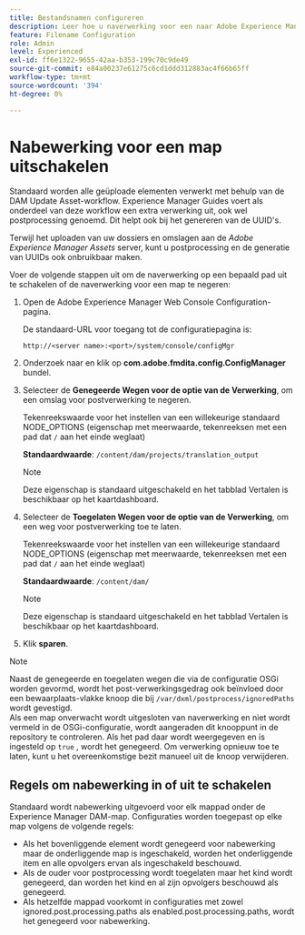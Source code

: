 ```yaml
---
title: Bestandsnamen configureren
description: Leer hoe u naverwerking voor een naar Adobe Experience Manager Assets geüploade map kunt uitschakelen
feature: Filename Configuration
role: Admin
level: Experienced
exl-id: ff6e1322-9655-42aa-b353-199c70c9de49
source-git-commit: e84a00237e61275c6cd1ddd312883ac4f66b65ff
workflow-type: tm+mt
source-wordcount: '394'
ht-degree: 0%

---
```


# Nabewerking voor een map uitschakelen

Standaard worden alle geüploade elementen verwerkt met behulp van de DAM Update Asset-workflow. Experience Manager Guides voert als onderdeel van deze workflow een extra verwerking uit, ook wel postprocessing genoemd. Dit helpt ook bij het genereren van de UUID&#39;s.

Terwijl het uploaden van uw dossiers en omslagen aan de *Adobe Experience Manager Assets* server, kunt u postprocessing en de generatie van UUIDs ook onbruikbaar maken.


Voer de volgende stappen uit om de naverwerking op een bepaald pad uit te schakelen of de naverwerking voor een map te negeren:


1. Open de Adobe Experience Manager Web Console Configuration-pagina.

   De standaard-URL voor toegang tot de configuratiepagina is:

   ```http
   http://<server name>:<port>/system/console/configMgr
   ```

1. Onderzoek naar en klik op **com.adobe.fmdita.config.ConfigManager** bundel.

1. Selecteer de **Genegeerde Wegen voor de optie van de Verwerking**, om een omslag voor postverwerking te negeren.

   Tekenreekswaarde voor het instellen van een willekeurige standaard NODE_OPTIONS (eigenschap met meerwaarde, tekenreeksen met een pad dat `/` aan het einde weglaat)

   **Standaardwaarde**: `/content/dam/projects/translation_output`

   >[!NOTE]
   >
   > Deze eigenschap is standaard uitgeschakeld en het tabblad Vertalen is beschikbaar op het kaartdashboard.

1. Selecteer de **Toegelaten Wegen voor de optie van de Verwerking**, om een weg voor postverwerking toe te laten.

   Tekenreekswaarde voor het instellen van een willekeurige standaard NODE_OPTIONS (eigenschap met meerwaarde, tekenreeksen met een pad dat `/` aan het einde weglaat)

   **Standaardwaarde**: `/content/dam/`

   >[!NOTE]
   >
   > Deze eigenschap is standaard uitgeschakeld en het tabblad Vertalen is beschikbaar op het kaartdashboard.


1. Klik **sparen**.

>[!NOTE]
>
> Naast de genegeerde en toegelaten wegen die via de configuratie OSGi worden gevormd, wordt het post-verwerkingsgedrag ook beïnvloed door een bewaarplaats-vlakke knoop die bij `/var/dxml/postprocess/ignoredPaths` wordt gevestigd. <br> Als een map onverwacht wordt uitgesloten van naverwerking en niet wordt vermeld in de OSGi-configuratie, wordt aangeraden dit knooppunt in de repository te controleren. Als het pad daar wordt weergegeven en is ingesteld op `true` , wordt het genegeerd. Om verwerking opnieuw toe te laten, kunt u het overeenkomstige bezit manueel uit de knoop verwijderen.

## Regels om nabewerking in of uit te schakelen

Standaard wordt nabewerking uitgevoerd voor elk mappad onder de Experience Manager DAM-map. Configuraties worden toegepast op elke map volgens de volgende regels:

* Als het bovenliggende element wordt genegeerd voor nabewerking maar de onderliggende map is ingeschakeld, worden het onderliggende item en alle opvolgers ervan als ingeschakeld beschouwd.
* Als de ouder voor postprocessing wordt toegelaten maar het kind wordt genegeerd, dan worden het kind en al zijn opvolgers beschouwd als genegeerd.
* Als hetzelfde mappad voorkomt in configuraties met zowel ignored.post.processing.paths als enabled.post.processing.paths, wordt het genegeerd voor nabewerking.
